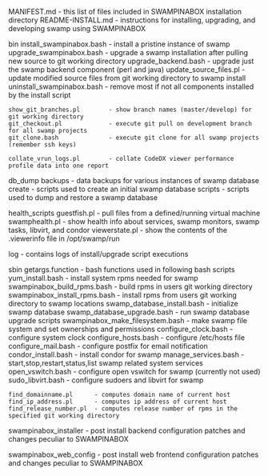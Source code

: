 MANIFEST.md			- this list of files included in SWAMPINABOX installation directory
README-INSTALL.md	- instructions for installing, upgrading, and developing swamp using SWAMPINABOX

bin
	install_swampinabox.bash	- install a pristine instance of swamp
	upgrade_swampinabox.bash	- upgrade a swamp installation after pulling new source to git working directory
	upgrade_backend.bash		- upgrade just the swamp backend component (perl and java)
	update_source_files.pl		- update modified source files from git working directory to swamp install
	uninstall_swampinabox.bash	- remove most if not all components installed by the install script

	show_git_branches.pl		- show branch names (master/develop) for git working directory
	git_checkout.pl				- execute git pull on development branch for all swamp projects
	git_clone.bash				- execute git clone for all swamp projects (remember ssh keys)

	collate_vrun_logs.pl		- collate CodeDX viewer performance profile data into one report

db_dump
	backups	- data backups for various instances of swamp database
	create	- scripts used to create an initial swamp database
	scripts	- scripts used to dump and restore a swamp database
	
health_scripts
	guestfish.pl	- pull files from a defined/running virtual machine
	swamphealth.pl	- show health info about services, swamp monitors, swamp tasks, libvirt, and condor
	viewerstate.pl	- show the contents of the .viewerinfo file in /opt/swamp/run

log	- contains logs of install/upgrade script executions

sbin
	getargs.function					- bash functions used in following bash scripts
	yum_install.bash					- install system rpms needed for swamp
	swampinabox_build_rpms.bash			- build rpms in users git working directory
	swampinabox_install_rpms.bash		- install rpms from users git working directory to swamp locations
	swamp_database_install.bash			- initialize swamp database
	swamp_database_upgrade.bash			- run swamp database upgrade scripts
	swampinabox_make_filesystem.bash	- make swamp file system and set ownerships and permissions
	configure_clock.bash				- configure system clock
	configure_hosts.bash				- configure /etc/hosts file
	configure_mail.bash					- configure postfix for email notification
	condor_install.bash					- install condor for swamp
	manage_services.bash				- start,stop,restart,status,list swamp related system services
	open_vswitch.bash					- configure open vswitch for swamp (currently not used)
	sudo_libvirt.bash					- configure sudoers and libvirt for swamp

	find_domainname.pl		- computes domain name of current host
	find_ip_address.pl		- computes ip address of current host
	find_release_number.pl	- computes release number of rpms in the specified git working directory

swampinabox_installer	- post install backend configuration patches and changes peculiar to SWAMPINABOX

swampinabox_web_config	- post install web frontend configuration patches and changes peculiar to SWAMPINABOX
